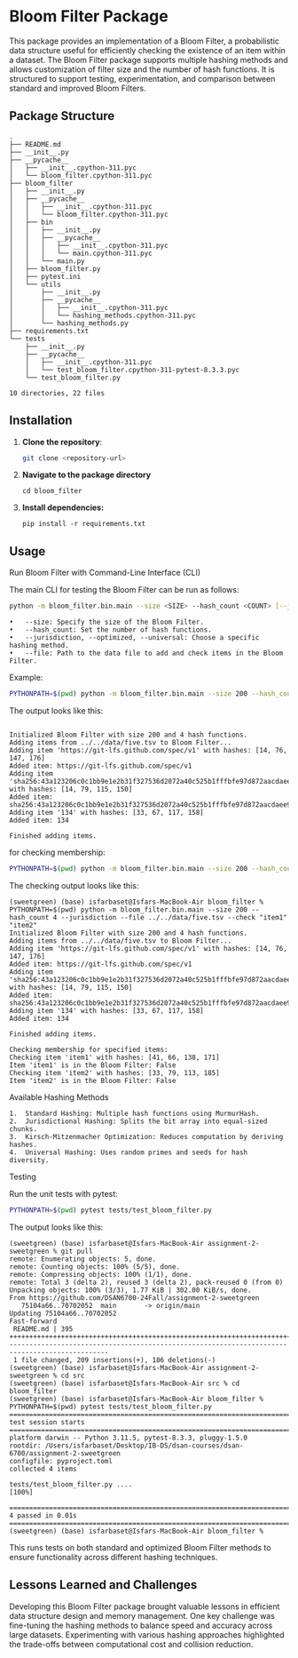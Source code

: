 # Bloom Filter Package

This package provides an implementation of a Bloom Filter, a probabilistic data structure useful for efficiently checking the existence of an item within a dataset. The Bloom Filter package supports multiple hashing methods and allows customization of filter size and the number of hash functions. It is structured to support testing, experimentation, and comparison between standard and improved Bloom Filters.

## Package Structure

```
.
├── README.md
├── __init__.py
├── __pycache__
│   ├── __init__.cpython-311.pyc
│   └── bloom_filter.cpython-311.pyc
├── bloom_filter
│   ├── __init__.py
│   ├── __pycache__
│   │   ├── __init__.cpython-311.pyc
│   │   └── bloom_filter.cpython-311.pyc
│   ├── bin
│   │   ├── __init__.py
│   │   ├── __pycache__
│   │   │   ├── __init__.cpython-311.pyc
│   │   │   └── main.cpython-311.pyc
│   │   └── main.py
│   ├── bloom_filter.py
│   ├── pytest.ini
│   └── utils
│       ├── __init__.py
│       ├── __pycache__
│       │   ├── __init__.cpython-311.pyc
│       │   └── hashing_methods.cpython-311.pyc
│       └── hashing_methods.py
├── requirements.txt
└── tests
    ├── __init__.py
    ├── __pycache__
    │   ├── __init__.cpython-311.pyc
    │   └── test_bloom_filter.cpython-311-pytest-8.3.3.pyc
    └── test_bloom_filter.py

10 directories, 22 files

```

## Installation

1. **Clone the repository**:  
   ```bash
   git clone <repository-url>
   ```

2. **Navigate to the package directory**
    ```
    cd bloom_filter
    ```

3. **Install dependencies:**
    ```
    pip install -r requirements.txt

    ```

## Usage

Run Bloom Filter with Command-Line Interface (CLI)

The main CLI for testing the Bloom Filter can be run as follows:

```bash
python -m bloom_filter.bin.main --size <SIZE> --hash_count <COUNT> [--jurisdiction] [--optimized] [--universal] --file <DATA_FILE>
```
	•	--size: Specify the size of the Bloom Filter.
	•	--hash_count: Set the number of hash functions.
	•	--jurisdiction, --optimized, --universal: Choose a specific hashing method.
	•	--file: Path to the data file to add and check items in the Bloom Filter.

Example:

```bash
PYTHONPATH=$(pwd) python -m bloom_filter.bin.main --size 200 --hash_count 4 --jurisdiction --file ../../data/five.tsv
```

The output looks like this:

```(sweetgreen) (base) isfarbaset@Isfars-MacBook-Air bloom_filter % PYTHONPATH=$(pwd) python -m bloom_filter.bin.main --size 200 --hash_count 4 --jurisdiction --file ../../data/five.tsv

Initialized Bloom Filter with size 200 and 4 hash functions.
Adding items from ../../data/five.tsv to Bloom Filter...
Adding item 'https://git-lfs.github.com/spec/v1' with hashes: [14, 76, 147, 176]
Added item: https://git-lfs.github.com/spec/v1
Adding item 'sha256:43a123206c0c1bb9e1e2b31f327536d2072a40c525b1fffbfe97d872aacdaee9' with hashes: [14, 79, 115, 150]
Added item: sha256:43a123206c0c1bb9e1e2b31f327536d2072a40c525b1fffbfe97d872aacdaee9
Adding item '134' with hashes: [33, 67, 117, 158]
Added item: 134

Finished adding items.
```
for checking membership:

```bash
PYTHONPATH=$(pwd) python -m bloom_filter.bin.main --size 200 --hash_count 4 --jurisdiction --file ../../data/five.tsv --check "item1" "item2"
```

The checking output looks like this:

```
(sweetgreen) (base) isfarbaset@Isfars-MacBook-Air bloom_filter % PYTHONPATH=$(pwd) python -m bloom_filter.bin.main --size 200 --hash_count 4 --jurisdiction --file ../../data/five.tsv --check "item1" "item2"
Initialized Bloom Filter with size 200 and 4 hash functions.
Adding items from ../../data/five.tsv to Bloom Filter...
Adding item 'https://git-lfs.github.com/spec/v1' with hashes: [14, 76, 147, 176]
Added item: https://git-lfs.github.com/spec/v1
Adding item 'sha256:43a123206c0c1bb9e1e2b31f327536d2072a40c525b1fffbfe97d872aacdaee9' with hashes: [14, 79, 115, 150]
Added item: sha256:43a123206c0c1bb9e1e2b31f327536d2072a40c525b1fffbfe97d872aacdaee9
Adding item '134' with hashes: [33, 67, 117, 158]
Added item: 134

Finished adding items.

Checking membership for specified items:
Checking item 'item1' with hashes: [41, 66, 138, 171]
Item 'item1' is in the Bloom Filter: False
Checking item 'item2' with hashes: [33, 79, 113, 185]
Item 'item2' is in the Bloom Filter: False
```

Available Hashing Methods

	1.	Standard Hashing: Multiple hash functions using MurmurHash.
	2.	Jurisdictional Hashing: Splits the bit array into equal-sized chunks.
	3.	Kirsch-Mitzenmacher Optimization: Reduces computation by deriving hashes.
	4.	Universal Hashing: Uses random primes and seeds for hash diversity.

Testing

Run the unit tests with pytest:

```bash
PYTHONPATH=$(pwd) pytest tests/test_bloom_filter.py
```

The output looks like this:

```
(sweetgreen) (base) isfarbaset@Isfars-MacBook-Air assignment-2-sweetgreen % git pull
remote: Enumerating objects: 5, done.
remote: Counting objects: 100% (5/5), done.
remote: Compressing objects: 100% (1/1), done.
remote: Total 3 (delta 2), reused 3 (delta 2), pack-reused 0 (from 0)
Unpacking objects: 100% (3/3), 1.77 KiB | 302.00 KiB/s, done.
From https://github.com/DSAN6700-24Fall/assignment-2-sweetgreen
   75104a66..70702052  main       -> origin/main
Updating 75104a66..70702052
Fast-forward
 README.md | 395 ++++++++++++++++++++++++++++++++++++++++++++++++++++++++++++++++++++++++++++++++++++++++++++++++++++++++++++------------------------------------------------------------------------------------------------
 1 file changed, 209 insertions(+), 186 deletions(-)
(sweetgreen) (base) isfarbaset@Isfars-MacBook-Air assignment-2-sweetgreen % cd src
(sweetgreen) (base) isfarbaset@Isfars-MacBook-Air src % cd bloom_filter
(sweetgreen) (base) isfarbaset@Isfars-MacBook-Air bloom_filter % PYTHONPATH=$(pwd) pytest tests/test_bloom_filter.py
==================================================================================================== test session starts =====================================================================================================
platform darwin -- Python 3.11.5, pytest-8.3.3, pluggy-1.5.0
rootdir: /Users/isfarbaset/Desktop/IB-DS/dsan-courses/dsan-6700/assignment-2-sweetgreen
configfile: pyproject.toml
collected 4 items                                                                                                                                                                                                            

tests/test_bloom_filter.py ....                                                                                                                                                                                        [100%]

===================================================================================================== 4 passed in 0.01s ======================================================================================================
(sweetgreen) (base) isfarbaset@Isfars-MacBook-Air bloom_filter % 

```

This runs tests on both standard and optimized Bloom Filter methods to ensure functionality across different hashing techniques.

## Lessons Learned and Challenges

Developing this Bloom Filter package brought valuable lessons in efficient data structure design and memory management. One key challenge was fine-tuning the hashing methods to balance speed and accuracy across large datasets. Experimenting with various hashing approaches highlighted the trade-offs between computational cost and collision reduction.